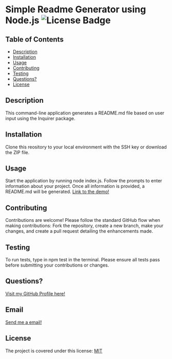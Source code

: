 # Simple Readme Generator using Node.js <img src="https://img.shields.io/badge/MIT-blue.svg" alt="License Badge">

  ## Table of Contents
  * [Description](#description)
  * [Installation](#installation)
  * [Usage](#usage)
  * [Contributing](#contributing)
  * [Testing](#testing)
  * [Questions?](#questions)
  * [License](#license)
   
  ## Description
  This command-line application generates a README.md file based on user input using the Inquirer package.

  ## Installation
  Clone this reository to your local environment  with the SSH key or download the ZIP file.

  ## Usage
  Start the application by running node index.js. Follow the prompts to enter information about your project. Once all information is provided, a README.md will be generated.
  [Link to the demo!](https://drive.google.com/file/d/1wGzx-0c1AxKykiktAiHjQXBb2wBdsZIG/view?usp=sharing)

  ## Contributing
  Contributions are welcome! Please follow the standard GitHub flow when making contributions: Fork the repository, create a new branch, make your changes, and create a pull request detailing the enhancements made.

  ## Testing
  To run tests, type in npm test in the terminal. Please ensure all tests pass before submitting your contributions or changes.

  ## Questions?
  [Visit my GitHub Profile here!](https://github.com/CYCBrian)

  ## Email
  [Send me a email!](mailto:briancheungchakyin@gmail.com)

  ## License

The project is covered under this license:
    [MIT](https://choosealicense.com/licenses/mit)


